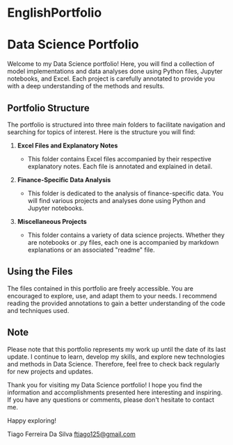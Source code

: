 # EnglishPortfolio

# Data Science Portfolio

Welcome to my Data Science portfolio! Here, you will find a collection of model implementations and data analyses done using Python files, Jupyter notebooks, and Excel. Each project is carefully annotated to provide you with a deep understanding of the methods and results.

## Portfolio Structure

The portfolio is structured into three main folders to facilitate navigation and searching for topics of interest. Here is the structure you will find:

1. **Excel Files and Explanatory Notes**
   - This folder contains Excel files accompanied by their respective explanatory notes. Each file is annotated and explained in detail.

2. **Finance-Specific Data Analysis**
   - This folder is dedicated to the analysis of finance-specific data. You will find various projects and analyses done using Python and Jupyter notebooks.

3. **Miscellaneous Projects**
   - This folder contains a variety of data science projects. Whether they are notebooks or .py files, each one is accompanied by markdown explanations or an associated "readme" file.

## Using the Files

The files contained in this portfolio are freely accessible. You are encouraged to explore, use, and adapt them to your needs. I recommend reading the provided annotations to gain a better understanding of the code and techniques used.

## Note

Please note that this portfolio represents my work up until the date of its last update. I continue to learn, develop my skills, and explore new technologies and methods in Data Science. Therefore, feel free to check back regularly for new projects and updates.

Thank you for visiting my Data Science portfolio! I hope you find the information and accomplishments presented here interesting and inspiring. If you have any questions or comments, please don't hesitate to contact me.

Happy exploring!

Tiago Ferreira Da Silva
ftiago125@gmail.com
